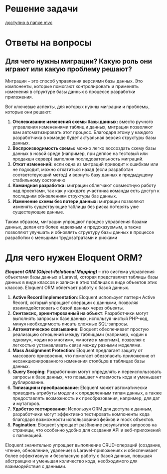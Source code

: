 # Решение задачи
[доступно в папке mvc](https://github.com/GLM-Alyona/laravel-mvc/tree/main/mvc)

# Ответы на вопросы
## Для чего нужны миграции? Какую роль они играют или какую проблему решают?<br>
Миграции – это способ управления версиями базы данных. Это компоненты, которые помогают контролировать и применять изменения в структуре базы данных в процессе разработки приложения. 

Вот ключевые аспекты, для которых нужны миграции и проблемы, которые они решают:
1. **Отслеживание изменений схемы базы данных:** вместо ручного управления изменениями таблиц и данных, миграции позволяют вам автоматизировать этот процесс. Благодаря этому у каждого разработчика в команде будет актуальная версия структуры базы данных.
2. **Воспроизводимость схемы:** можно легко воссоздать схему базы данных в новой среде (например, при деплое на тестовый или продакшн сервер) выполняя последовательность миграций.
3. **Откат изменений:** если одна из миграций приводит к ошибкам или не подходит, можно откатиться назад (если разработан соответствующий метод) и вернуть базу данных к предыдущему стабильному состоянию
4. **Командная разработка:** миграции  облегчают совместную работу над проектами, так как у каждого участника команды есть доступ к последним обновлениям структуры баз данных.
5. **Изменение схемы без потери данных:** миграции позволяют изменять существующие таблицы без риска потерять уже существующие данные.

Таким образом, миграции упрощают процесс управления базами данных, делая его более надежным и предсказуемым, а также позволяют улучшать и обновлять структуру базы данных в процессе разработки с меньшими трудозатратами и рисками

# Для чего нужен Eloquent ORM?<br>

***Eloquent ORM (Object-Relational Mapping)*** – это система управления объектами базы данных в Laravel, которая представляет таблицы базы данных в виде классов и записи в этих таблицах в виде объектов этих классов. Eloquent ORM облегчает работу с базой данных. <br>

1. **Active Record Implementation**: Eloquent использует паттерн Active Record, который упрощает операции с данными, позволяя взаимодействовать с базой данных через объекты.
2. **Синтаксис, ориентированный на объект**: Разработчики могут выполнять запросы к базе данных, используя чистый PHP-код, минуя необходимость писать сложные SQL-запросы.
3. **Автоматическое связывание**: Eloquent обеспечивает простую реализацию отношений между таблицами (например, «один к одному», «один ко многим», «многие к многим»), позволяя с легкостью устанавливать связи между разными моделями.
4. **Mass Assignment Protection**: Eloquent предлагает защиту от массового присвоения, что помогает обезопасить приложение от несанкционированного изменения столбцов в таблицах базы данных.
5. **Query Scoping**: Разработчики могут определять и переиспользовать запросы к базе данных, что повышает читаемость кода и уменьшает дублирование.
6. **Типизация и преобразование**: Eloquent может автоматически приводить атрибуты модели к определенным типам данных, а также предоставлять возможность их преобразования, например, для дат и мутаторов.
7. **Удобство тестирования**: Используя ORM для доступа к данным, разработчики могут эффективно тестировать компоненты кода благодаря возможности использования фейков и mock объектов.
8. **Pagination**: Eloquent упрощает разбиение результатов запросов на страницы, что особенно удобно для создания API и веб-приложений с пагинацией.

Eloquent значительно упрощает выполнение CRUD-операций (создание, чтение, обновление, удаление) в Laravel-приложениях и обеспечивает более эффективную и безопасную работу с базой данных, повышая абстракцию и уменьшая количество кода, необходимого для взаимодействия с данными.

